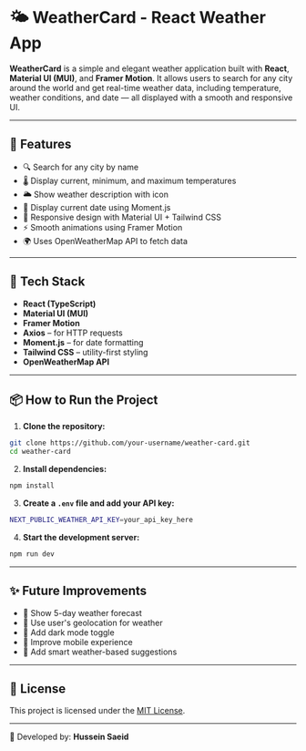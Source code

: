 # 🌤️ WeatherCard - React Weather App

**WeatherCard** is a simple and elegant weather application built with **React**, **Material UI (MUI)**, and **Framer Motion**. It allows users to search for any city around the world and get real-time weather data, including temperature, weather conditions, and date — all displayed with a smooth and responsive UI.

---

## 🚀 Features

- 🔍 Search for any city by name  
- 🌡️ Display current, minimum, and maximum temperatures  
- 🌥️ Show weather description with icon  
- 📅 Display current date using Moment.js  
- 🎨 Responsive design with Material UI + Tailwind CSS  
- ⚡ Smooth animations using Framer Motion  
- 🌍 Uses OpenWeatherMap API to fetch data  

---

## 🧰 Tech Stack

- **React (TypeScript)**  
- **Material UI (MUI)**  
- **Framer Motion**  
- **Axios** – for HTTP requests  
- **Moment.js** – for date formatting  
- **Tailwind CSS** – utility-first styling  
- **OpenWeatherMap API**

---

## 📦 How to Run the Project

1. **Clone the repository:**

```bash
git clone https://github.com/your-username/weather-card.git
cd weather-card
```

2. **Install dependencies:**

```bash
npm install
```

3. **Create a `.env` file and add your API key:**

```bash
NEXT_PUBLIC_WEATHER_API_KEY=your_api_key_here
```

4. **Start the development server:**

```bash
npm run dev
```

---

## ✨ Future Improvements

- 🔄 Show 5-day weather forecast  
- 📍 Use user's geolocation for weather  
- 🌙 Add dark mode toggle  
- 📲 Improve mobile experience  
- 🧠 Add smart weather-based suggestions

---

## 📜 License

This project is licensed under the [MIT License](LICENSE).

---

💚 Developed by: **Hussein Saeid**
